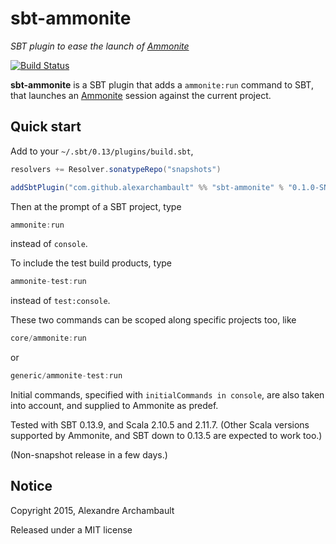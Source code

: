 # sbt-ammonite

*SBT plugin to ease the launch of [Ammonite](https://github.com/lihaoyi/Ammonite)*

[![Build Status](https://travis-ci.org/alexarchambault/sbt-ammonite.svg)](https://travis-ci.org/alexarchambault/sbt-ammonite)

**sbt-ammonite** is a SBT plugin that adds a `ammonite:run` command to SBT,
that launches an [Ammonite](https://github.com/lihaoyi/Ammonite) session
against the current project.

## Quick start

Add to your `~/.sbt/0.13/plugins/build.sbt`,
```scala
resolvers += Resolver.sonatypeRepo("snapshots")

addSbtPlugin("com.github.alexarchambault" %% "sbt-ammonite" % "0.1.0-SNAPSHOT")
```

Then at the prompt of a SBT project, type
```scala
ammonite:run
```
instead of `console`.

To include the test build products, type
```scala
ammonite-test:run
```
instead of `test:console`.

These two commands can be scoped along specific projects too, like
```scala
core/ammonite:run
```
or
```scala
generic/ammonite-test:run
```

Initial commands, specified with `initialCommands in console`,
are also taken into account, and supplied to Ammonite as predef.

Tested with SBT 0.13.9, and Scala 2.10.5 and 2.11.7. (Other Scala versions supported by Ammonite, and SBT down to 0.13.5 are expected
to work too.)

(Non-snapshot release in a few days.)

## Notice

Copyright 2015, Alexandre Archambault

Released under a MIT license
